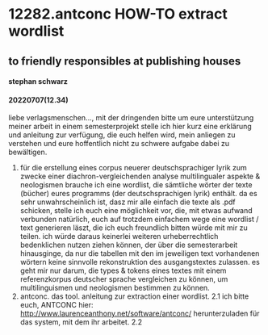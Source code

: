 # 12282.antconc HOW-TO extract wordlist
## to friendly responsibles at publishing houses
#### stephan schwarz
#### 20220707(12.34)

liebe verlagsmenschen...,
mit der dringenden bitte um eure unterstützung meiner arbeit in einem semesterprojekt stelle ich hier kurz eine erklärung und anleitung zur verfügung, die euch helfen wird, mein anliegen zu verstehen und eure hoffentlich nicht zu schwere aufgabe dabei zu bewältigen.

1. für die erstellung eines corpus neuerer deutschsprachiger lyrik zum zwecke einer diachron-vergleichenden analyse multilingualer aspekte & neologismen brauche ich eine wordlist, die sämtliche wörter der texte (bücher) eures programms (der deutschsprachigen lyrik) enthält. da es sehr unwahrscheinlich ist, dasz mir alle einfach die texte als .pdf schicken, stelle ich euch eine möglichkeit vor, die, mit etwas aufwand verbunden natürlich, euch auf trotzdem einfachem wege eine wordlist / text generieren läszt, die ich euch freundlich bitten würde mit mir zu teilen. ich würde daraus keinerlei weiteren urheberrechtlich bedenklichen nutzen ziehen können, der über die semesterarbeit hinausginge, da nur die tabellen mit den im jeweiligen text vorhandenen wörtern keine sinnvolle rekonstruktion des ausgangstextes zulassen. es geht mir nur darum, die types & tokens eines textes mit einem referenzkorpus deutscher sprache vergleichen zu können, um multilinguismen und neologismen bestimmen zu können.
2. antconc. das tool. anleitung zur extraction einer wordlist.
2.1 ich bitte euch, ANTCONC hier: <http://www.laurenceanthony.net/software/antconc/> herunterzuladen für das system, mit dem ihr arbeitet.
2.2 